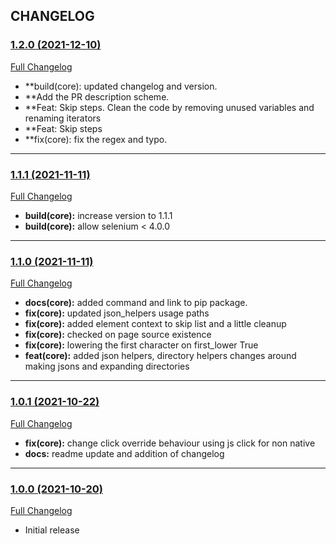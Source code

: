 ## CHANGELOG

### [1.2.0 (2021-12-10)](https://github.com/rakutentech/ui-automation-tools-mbt/tree/v1.2.0)

[Full Changelog](https://github.com/rakutentech/ui-automation-tools-mbt/compare/v1.1.1...v1.2.0)

- **build(core): updated changelog and version.
- **Add the PR description scheme.
- **Feat: Skip steps. Clean the code by removing unused variables and renaming iterators
- **Feat: Skip steps
- **fix(core): fix the regex and typo.

---
### [1.1.1 (2021-11-11)](https://github.com/rakutentech/ui-automation-tools-mbt/tree/v1.1.1)

[Full Changelog](https://github.com/rakutentech/ui-automation-tools-mbt/compare/v1.1.0...v1.1.1)

- **build(core):** increase version to 1.1.1
- **build(core):** allow selenium < 4.0.0

---
### [1.1.0 (2021-11-11)](https://github.com/rakutentech/ui-automation-tools-mbt/tree/v1.1.0)

[Full Changelog](https://github.com/rakutentech/ui-automation-tools-mbt/compare/v1.0.1...v1.1.0)

- **docs(core):** added command and link to pip package.
- **fix(core):** updated json_helpers usage paths
- **fix(core):** added element context to skip list and a little cleanup
- **fix(core):** checked on page source existence
- **fix(core):** lowering the first character on first_lower True
- **feat(core):** added json helpers, directory helpers changes around making jsons and expanding directories

---
### [1.0.1 (2021-10-22)](https://github.com/rakutentech/ui-automation-tools-mbt/tree/v1.0.1)

[Full Changelog](https://github.com/rakutentech/ui-automation-tools-mbt/compare/v1.0.0...v1.0.1)

- **fix(core):** change click override behaviour using js click for non native
- **docs:** readme update and addition of changelog

---
### [1.0.0 (2021-10-20)](https://github.com/rakutentech/ui-automation-tools-mbt/tree/v1.0.0)

[Full Changelog](https://github.com/rakutentech/ui-automation-tools-mbt/compare/baf9083a8dfd1f5bc89ee1dba220f2514a7d58c8...v1.0.0)

- Initial release